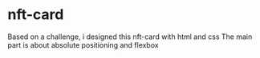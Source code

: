 # nft-card
Based on a challenge, i designed this nft-card with html and css
The main part is about absolute positioning and flexbox
